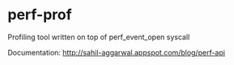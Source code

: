 # perf-prof
Profiling tool written on top of perf_event_open syscall

Documentation: http://sahil-aggarwal.appspot.com/blog/perf-api
